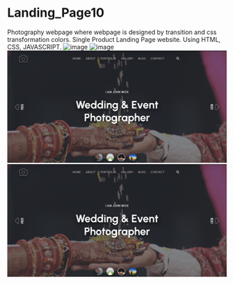 # Landing_Page10
Photography webpage where webpage is designed by transition and css transformation colors.
Single Product Landing Page website. Using HTML, CSS, JAVASCRIPT.
![image](images/sample.png)
![image](images/sample1.png)
![image](images/sample2.png)
![image](images/sample2.png)
